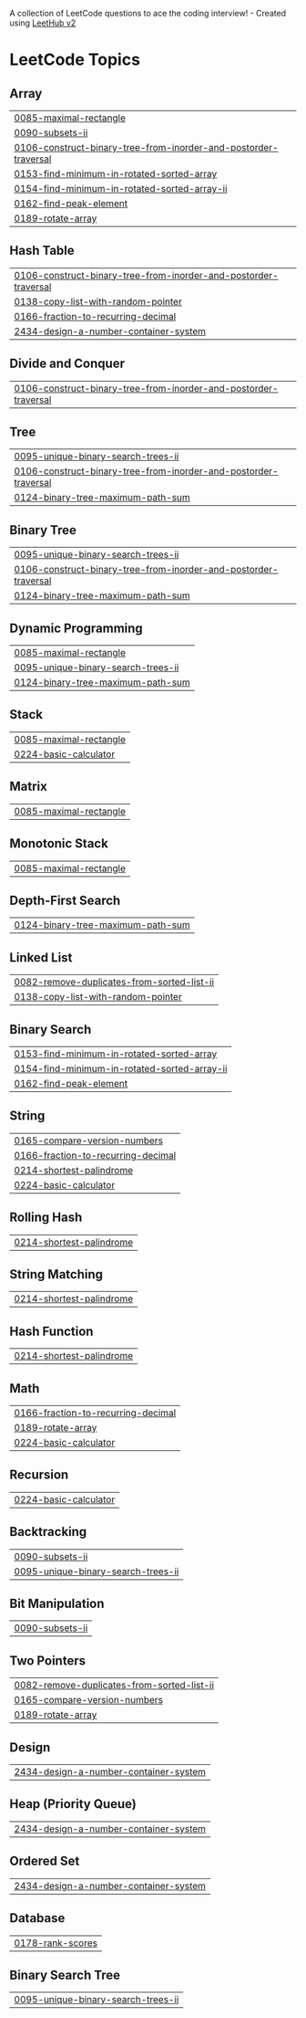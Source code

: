 A collection of LeetCode questions to ace the coding interview! - Created using [LeetHub v2](https://github.com/arunbhardwaj/LeetHub-2.0)
<!---LeetCode Topics Start-->
# LeetCode Topics
## Array
|  |
| ------- |
| [0085-maximal-rectangle](https://github.com/kaviarasu758/Problem-solving/tree/master/0085-maximal-rectangle) |
| [0090-subsets-ii](https://github.com/kaviarasu758/Problem-solving/tree/master/0090-subsets-ii) |
| [0106-construct-binary-tree-from-inorder-and-postorder-traversal](https://github.com/kaviarasu758/Problem-solving/tree/master/0106-construct-binary-tree-from-inorder-and-postorder-traversal) |
| [0153-find-minimum-in-rotated-sorted-array](https://github.com/kaviarasu758/Problem-solving/tree/master/0153-find-minimum-in-rotated-sorted-array) |
| [0154-find-minimum-in-rotated-sorted-array-ii](https://github.com/kaviarasu758/Problem-solving/tree/master/0154-find-minimum-in-rotated-sorted-array-ii) |
| [0162-find-peak-element](https://github.com/kaviarasu758/Problem-solving/tree/master/0162-find-peak-element) |
| [0189-rotate-array](https://github.com/kaviarasu758/Problem-solving/tree/master/0189-rotate-array) |
## Hash Table
|  |
| ------- |
| [0106-construct-binary-tree-from-inorder-and-postorder-traversal](https://github.com/kaviarasu758/Problem-solving/tree/master/0106-construct-binary-tree-from-inorder-and-postorder-traversal) |
| [0138-copy-list-with-random-pointer](https://github.com/kaviarasu758/Problem-solving/tree/master/0138-copy-list-with-random-pointer) |
| [0166-fraction-to-recurring-decimal](https://github.com/kaviarasu758/Problem-solving/tree/master/0166-fraction-to-recurring-decimal) |
| [2434-design-a-number-container-system](https://github.com/kaviarasu758/Problem-solving/tree/master/2434-design-a-number-container-system) |
## Divide and Conquer
|  |
| ------- |
| [0106-construct-binary-tree-from-inorder-and-postorder-traversal](https://github.com/kaviarasu758/Problem-solving/tree/master/0106-construct-binary-tree-from-inorder-and-postorder-traversal) |
## Tree
|  |
| ------- |
| [0095-unique-binary-search-trees-ii](https://github.com/kaviarasu758/Problem-solving/tree/master/0095-unique-binary-search-trees-ii) |
| [0106-construct-binary-tree-from-inorder-and-postorder-traversal](https://github.com/kaviarasu758/Problem-solving/tree/master/0106-construct-binary-tree-from-inorder-and-postorder-traversal) |
| [0124-binary-tree-maximum-path-sum](https://github.com/kaviarasu758/Problem-solving/tree/master/0124-binary-tree-maximum-path-sum) |
## Binary Tree
|  |
| ------- |
| [0095-unique-binary-search-trees-ii](https://github.com/kaviarasu758/Problem-solving/tree/master/0095-unique-binary-search-trees-ii) |
| [0106-construct-binary-tree-from-inorder-and-postorder-traversal](https://github.com/kaviarasu758/Problem-solving/tree/master/0106-construct-binary-tree-from-inorder-and-postorder-traversal) |
| [0124-binary-tree-maximum-path-sum](https://github.com/kaviarasu758/Problem-solving/tree/master/0124-binary-tree-maximum-path-sum) |
## Dynamic Programming
|  |
| ------- |
| [0085-maximal-rectangle](https://github.com/kaviarasu758/Problem-solving/tree/master/0085-maximal-rectangle) |
| [0095-unique-binary-search-trees-ii](https://github.com/kaviarasu758/Problem-solving/tree/master/0095-unique-binary-search-trees-ii) |
| [0124-binary-tree-maximum-path-sum](https://github.com/kaviarasu758/Problem-solving/tree/master/0124-binary-tree-maximum-path-sum) |
## Stack
|  |
| ------- |
| [0085-maximal-rectangle](https://github.com/kaviarasu758/Problem-solving/tree/master/0085-maximal-rectangle) |
| [0224-basic-calculator](https://github.com/kaviarasu758/Problem-solving/tree/master/0224-basic-calculator) |
## Matrix
|  |
| ------- |
| [0085-maximal-rectangle](https://github.com/kaviarasu758/Problem-solving/tree/master/0085-maximal-rectangle) |
## Monotonic Stack
|  |
| ------- |
| [0085-maximal-rectangle](https://github.com/kaviarasu758/Problem-solving/tree/master/0085-maximal-rectangle) |
## Depth-First Search
|  |
| ------- |
| [0124-binary-tree-maximum-path-sum](https://github.com/kaviarasu758/Problem-solving/tree/master/0124-binary-tree-maximum-path-sum) |
## Linked List
|  |
| ------- |
| [0082-remove-duplicates-from-sorted-list-ii](https://github.com/kaviarasu758/Problem-solving/tree/master/0082-remove-duplicates-from-sorted-list-ii) |
| [0138-copy-list-with-random-pointer](https://github.com/kaviarasu758/Problem-solving/tree/master/0138-copy-list-with-random-pointer) |
## Binary Search
|  |
| ------- |
| [0153-find-minimum-in-rotated-sorted-array](https://github.com/kaviarasu758/Problem-solving/tree/master/0153-find-minimum-in-rotated-sorted-array) |
| [0154-find-minimum-in-rotated-sorted-array-ii](https://github.com/kaviarasu758/Problem-solving/tree/master/0154-find-minimum-in-rotated-sorted-array-ii) |
| [0162-find-peak-element](https://github.com/kaviarasu758/Problem-solving/tree/master/0162-find-peak-element) |
## String
|  |
| ------- |
| [0165-compare-version-numbers](https://github.com/kaviarasu758/Problem-solving/tree/master/0165-compare-version-numbers) |
| [0166-fraction-to-recurring-decimal](https://github.com/kaviarasu758/Problem-solving/tree/master/0166-fraction-to-recurring-decimal) |
| [0214-shortest-palindrome](https://github.com/kaviarasu758/Problem-solving/tree/master/0214-shortest-palindrome) |
| [0224-basic-calculator](https://github.com/kaviarasu758/Problem-solving/tree/master/0224-basic-calculator) |
## Rolling Hash
|  |
| ------- |
| [0214-shortest-palindrome](https://github.com/kaviarasu758/Problem-solving/tree/master/0214-shortest-palindrome) |
## String Matching
|  |
| ------- |
| [0214-shortest-palindrome](https://github.com/kaviarasu758/Problem-solving/tree/master/0214-shortest-palindrome) |
## Hash Function
|  |
| ------- |
| [0214-shortest-palindrome](https://github.com/kaviarasu758/Problem-solving/tree/master/0214-shortest-palindrome) |
## Math
|  |
| ------- |
| [0166-fraction-to-recurring-decimal](https://github.com/kaviarasu758/Problem-solving/tree/master/0166-fraction-to-recurring-decimal) |
| [0189-rotate-array](https://github.com/kaviarasu758/Problem-solving/tree/master/0189-rotate-array) |
| [0224-basic-calculator](https://github.com/kaviarasu758/Problem-solving/tree/master/0224-basic-calculator) |
## Recursion
|  |
| ------- |
| [0224-basic-calculator](https://github.com/kaviarasu758/Problem-solving/tree/master/0224-basic-calculator) |
## Backtracking
|  |
| ------- |
| [0090-subsets-ii](https://github.com/kaviarasu758/Problem-solving/tree/master/0090-subsets-ii) |
| [0095-unique-binary-search-trees-ii](https://github.com/kaviarasu758/Problem-solving/tree/master/0095-unique-binary-search-trees-ii) |
## Bit Manipulation
|  |
| ------- |
| [0090-subsets-ii](https://github.com/kaviarasu758/Problem-solving/tree/master/0090-subsets-ii) |
## Two Pointers
|  |
| ------- |
| [0082-remove-duplicates-from-sorted-list-ii](https://github.com/kaviarasu758/Problem-solving/tree/master/0082-remove-duplicates-from-sorted-list-ii) |
| [0165-compare-version-numbers](https://github.com/kaviarasu758/Problem-solving/tree/master/0165-compare-version-numbers) |
| [0189-rotate-array](https://github.com/kaviarasu758/Problem-solving/tree/master/0189-rotate-array) |
## Design
|  |
| ------- |
| [2434-design-a-number-container-system](https://github.com/kaviarasu758/Problem-solving/tree/master/2434-design-a-number-container-system) |
## Heap (Priority Queue)
|  |
| ------- |
| [2434-design-a-number-container-system](https://github.com/kaviarasu758/Problem-solving/tree/master/2434-design-a-number-container-system) |
## Ordered Set
|  |
| ------- |
| [2434-design-a-number-container-system](https://github.com/kaviarasu758/Problem-solving/tree/master/2434-design-a-number-container-system) |
## Database
|  |
| ------- |
| [0178-rank-scores](https://github.com/kaviarasu758/Problem-solving/tree/master/0178-rank-scores) |
## Binary Search Tree
|  |
| ------- |
| [0095-unique-binary-search-trees-ii](https://github.com/kaviarasu758/Problem-solving/tree/master/0095-unique-binary-search-trees-ii) |
<!---LeetCode Topics End-->